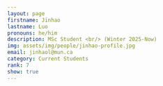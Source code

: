 ```yaml
---
layout: page
firstname: Jinhao
lastname: Luo
pronouns: he/him
description: MSc Student <br/> (Winter 2025-Now)
img: assets/img/people/jinhao-profile.jpg
email: jinhaol@mun.ca
category: Current Students
rank: 7
show: true
---
```

